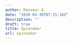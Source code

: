 ```yaml
---
author: Mansoor A
date: "2020-03-30T07:15:36Z"
description: ""
draft: true
title: Spinnaker
url: spinnaker
---
```





